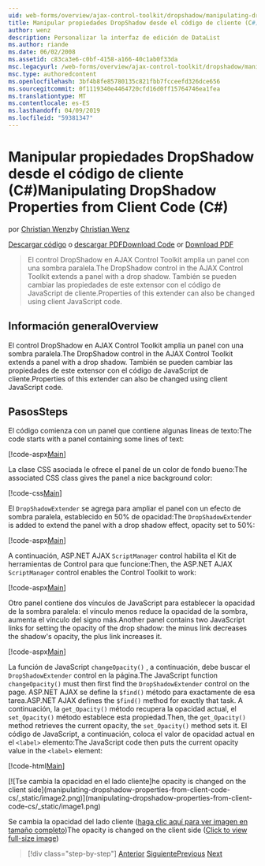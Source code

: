 ```yaml
---
uid: web-forms/overview/ajax-control-toolkit/dropshadow/manipulating-dropshadow-properties-from-client-code-cs
title: Manipular propiedades DropShadow desde el código de cliente (C#) | Microsoft Docs
author: wenz
description: Personalizar la interfaz de edición de DataList
ms.author: riande
ms.date: 06/02/2008
ms.assetid: c83ca3e6-c0bf-4158-a166-40c1ab0f33da
msc.legacyurl: /web-forms/overview/ajax-control-toolkit/dropshadow/manipulating-dropshadow-properties-from-client-code-cs
msc.type: authoredcontent
ms.openlocfilehash: 3bf4b8fe85780135c821fbb7fcceefd326dce656
ms.sourcegitcommit: 0f1119340e4464720cfd16d0ff15764746ea1fea
ms.translationtype: MT
ms.contentlocale: es-ES
ms.lasthandoff: 04/09/2019
ms.locfileid: "59381347"
---
```

# <a name="manipulating-dropshadow-properties-from-client-code-c"></a><span data-ttu-id="281bb-103">Manipular propiedades DropShadow desde el código de cliente (C#)</span><span class="sxs-lookup"><span data-stu-id="281bb-103">Manipulating DropShadow Properties from Client Code (C#)</span></span>

<span data-ttu-id="281bb-104">por [Christian Wenz](https://github.com/wenz)</span><span class="sxs-lookup"><span data-stu-id="281bb-104">by [Christian Wenz](https://github.com/wenz)</span></span>

<span data-ttu-id="281bb-105">[Descargar código](http://download.microsoft.com/download/5/1/6/51652a81-500b-4f6b-88d3-617103e7941e/DropShadow2.cs.zip) o [descargar PDF](http://download.microsoft.com/download/b/6/a/b6ae89ee-df69-4c87-9bfb-ad1eb2b23373/dropshadow2CS.pdf)</span><span class="sxs-lookup"><span data-stu-id="281bb-105">[Download Code](http://download.microsoft.com/download/5/1/6/51652a81-500b-4f6b-88d3-617103e7941e/DropShadow2.cs.zip) or [Download PDF](http://download.microsoft.com/download/b/6/a/b6ae89ee-df69-4c87-9bfb-ad1eb2b23373/dropshadow2CS.pdf)</span></span>

> <span data-ttu-id="281bb-106">El control DropShadow en AJAX Control Toolkit amplía un panel con una sombra paralela.</span><span class="sxs-lookup"><span data-stu-id="281bb-106">The DropShadow control in the AJAX Control Toolkit extends a panel with a drop shadow.</span></span> <span data-ttu-id="281bb-107">También se pueden cambiar las propiedades de este extensor con el código de JavaScript de cliente.</span><span class="sxs-lookup"><span data-stu-id="281bb-107">Properties of this extender can also be changed using client JavaScript code.</span></span>


## <a name="overview"></a><span data-ttu-id="281bb-108">Información general</span><span class="sxs-lookup"><span data-stu-id="281bb-108">Overview</span></span>

<span data-ttu-id="281bb-109">El control DropShadow en AJAX Control Toolkit amplía un panel con una sombra paralela.</span><span class="sxs-lookup"><span data-stu-id="281bb-109">The DropShadow control in the AJAX Control Toolkit extends a panel with a drop shadow.</span></span> <span data-ttu-id="281bb-110">También se pueden cambiar las propiedades de este extensor con el código de JavaScript de cliente.</span><span class="sxs-lookup"><span data-stu-id="281bb-110">Properties of this extender can also be changed using client JavaScript code.</span></span>

## <a name="steps"></a><span data-ttu-id="281bb-111">Pasos</span><span class="sxs-lookup"><span data-stu-id="281bb-111">Steps</span></span>

<span data-ttu-id="281bb-112">El código comienza con un panel que contiene algunas líneas de texto:</span><span class="sxs-lookup"><span data-stu-id="281bb-112">The code starts with a panel containing some lines of text:</span></span>

[!code-aspx[Main](manipulating-dropshadow-properties-from-client-code-cs/samples/sample1.aspx)]

<span data-ttu-id="281bb-113">La clase CSS asociada le ofrece el panel de un color de fondo bueno:</span><span class="sxs-lookup"><span data-stu-id="281bb-113">The associated CSS class gives the panel a nice background color:</span></span>

[!code-css[Main](manipulating-dropshadow-properties-from-client-code-cs/samples/sample2.css)]

<span data-ttu-id="281bb-114">El `DropShadowExtender` se agrega para ampliar el panel con un efecto de sombra paralela, establecido en 50% de opacidad:</span><span class="sxs-lookup"><span data-stu-id="281bb-114">The `DropShadowExtender` is added to extend the panel with a drop shadow effect, opacity set to 50%:</span></span>

[!code-aspx[Main](manipulating-dropshadow-properties-from-client-code-cs/samples/sample3.aspx)]

<span data-ttu-id="281bb-115">A continuación, ASP.NET AJAX `ScriptManager` control habilita el Kit de herramientas de Control para que funcione:</span><span class="sxs-lookup"><span data-stu-id="281bb-115">Then, the ASP.NET AJAX `ScriptManager` control enables the Control Toolkit to work:</span></span>

[!code-aspx[Main](manipulating-dropshadow-properties-from-client-code-cs/samples/sample4.aspx)]

<span data-ttu-id="281bb-116">Otro panel contiene dos vínculos de JavaScript para establecer la opacidad de la sombra paralela: el vínculo menos reduce la opacidad de la sombra, aumenta el vínculo del signo más.</span><span class="sxs-lookup"><span data-stu-id="281bb-116">Another panel contains two JavaScript links for setting the opacity of the drop shadow: the minus link decreases the shadow's opacity, the plus link increases it.</span></span>

[!code-aspx[Main](manipulating-dropshadow-properties-from-client-code-cs/samples/sample5.aspx)]

<span data-ttu-id="281bb-117">La función de JavaScript `changeOpacity()` , a continuación, debe buscar el `DropShadowExtender` control en la página.</span><span class="sxs-lookup"><span data-stu-id="281bb-117">The JavaScript function `changeOpacity()` must then first find the `DropShadowExtender` control on the page.</span></span> <span data-ttu-id="281bb-118">ASP.NET AJAX se define la `$find()` método para exactamente de esa tarea.</span><span class="sxs-lookup"><span data-stu-id="281bb-118">ASP.NET AJAX defines the `$find()` method for exactly that task.</span></span> <span data-ttu-id="281bb-119">A continuación, la `get_Opacity()` método recupera la opacidad actual, el `set_Opacity()` método establece esta propiedad.</span><span class="sxs-lookup"><span data-stu-id="281bb-119">Then, the `get_Opacity()` method retrieves the current opacity, the `set_Opacity()` method sets it.</span></span> <span data-ttu-id="281bb-120">El código de JavaScript, a continuación, coloca el valor de opacidad actual en el `<label>` elemento:</span><span class="sxs-lookup"><span data-stu-id="281bb-120">The JavaScript code then puts the current opacity value in the `<label>` element:</span></span>

[!code-html[Main](manipulating-dropshadow-properties-from-client-code-cs/samples/sample6.html)]


[![T<span data-ttu-id="281bb-121">se cambia la opacidad en el lado cliente]</span><span class="sxs-lookup"><span data-stu-id="281bb-121">he opacity is changed on the client side]</span></span>(manipulating-dropshadow-properties-from-client-code-cs/_static/image2.png)](manipulating-dropshadow-properties-from-client-code-cs/_static/image1.png)

<span data-ttu-id="281bb-122">Se cambia la opacidad del lado cliente ([haga clic aquí para ver imagen en tamaño completo](manipulating-dropshadow-properties-from-client-code-cs/_static/image3.png))</span><span class="sxs-lookup"><span data-stu-id="281bb-122">The opacity is changed on the client side ([Click to view full-size image](manipulating-dropshadow-properties-from-client-code-cs/_static/image3.png))</span></span>

> [!div class="step-by-step"]
> <span data-ttu-id="281bb-123">[Anterior](adjusting-the-z-index-of-a-dropshadow-cs.md)
> [Siguiente](adjusting-the-z-index-of-a-dropshadow-vb.md)</span><span class="sxs-lookup"><span data-stu-id="281bb-123">[Previous](adjusting-the-z-index-of-a-dropshadow-cs.md)
[Next](adjusting-the-z-index-of-a-dropshadow-vb.md)</span></span>
